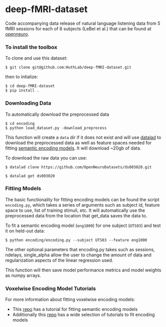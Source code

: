 # deep-fMRI-dataset
Code accompanying data release of natural language listening data from 5 fMRI sessions for each of 8 subjects (LeBel et al.) that can be found at [openneuro](https://openneuro.org/datasets/ds003020).

### To install the toolbox

To clone and use this dataset:
```
$ git clone git@github.com:HuthLab/deep-fMRI-dataset.git
```
then to intialize:
``` 
$ cd deep-fMRI-dataset
$ pip install .
```

### Downloading Data

To automatically download the preprocessed data
```
$ cd encoding
$ python load_dataset.py -download_preprocess
```

This function will create a `data` dir if it does not exist and will use [datalad](https://github.com/datalad/datalad) to download the preprocessed data as well as feature spaces needed for fitting [semantic encoding models](https://www.nature.com/articles/nature17637). It will download ~20gb of data. 

To download the raw data you can use:

```
$ datalad clone https://github.com/OpenNeuroDatasets/ds003020.git

$ datalad get ds003020
```

### Fitting Models

The basic functionality for fitting encoding models can be found the script `encoding.py`, which takes a series of arguments such as subject id, feature space to use, list of training stimuli, etc. 
It will automatically use the preprocessed data from the location that get_data saves the data to. 

To fit a semantic encoding model (`eng1000`) for one subject (`UTS03`) and test it on held-out data:

```
$ python encoding/encoding.py --subject UTS03 --feature eng1000
```

The other optional parameters that encoding.py takes such as sessions, ndelays, single_alpha allow the user to change the amount of data and regularization aspects of the linear regression used. 

This function will then save model performance metrics and model weights as numpy arrays. 

### Voxelwise Encoding Model Tutorials

For more information about fitting voxelwise encoding models:
- This [repo](https://github.com/HuthLab/speechmodeltutorial) has a tutorial for fitting semantic encoding models
- Additionally this [repo](https://github.com/gallantlab/voxelwise_tutorials) has a wide selection of tutorials to fit encoding models
